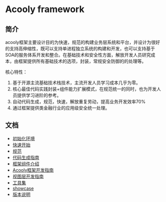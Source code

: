 Acooly framework
====

## 简介

acooly框架主要设计目的为快速，规范的构建业务层系统和平台，并设计为很好的支持高伸缩性，既可以支持单进程独立系统的构建和开发，也可以支持基于SOA的服务体系开发和整合。在基础技术和安全性方面，解放开发人员研究成本，由框架提供所有基础技术的选项，封装，常规安全防御的的处理等。

核心特性：

1. 基于开源主流基础技术栈技术，主流开发人员学习成本几乎为零。
2. 核心最佳代码实践封装+组件能力扩展模式，在规范统一的同时，也为开发人员提供学习进阶的参考。
3. 自动代码生成，规范，快速，解放重复劳动，提高业务开发效率70%
4. 通过框架提供类金融行业的应用级安全统一处理。

## 文档

* [初始化环境](docs/env.md)
* [快速开始](docs/quickstart.md)
* [规范](docs/spec.md)
* [代码生成指南](docs/acooly-coder.md)
* [框架组件介绍](docs/components.md)
* [Acooly框架开发指南](docs/acooly-guide.md)
* [视图层开发指南](docs/acooly-guide-boss.md)
* [工具集](https://gitlab.acooly.cn/acoolys/acooly-script/)
* [showcase](https://gitlab.acooly.cn/acoolys/acooly-showcase/)
* [版本说明](docs/versions.md)
